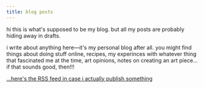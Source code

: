 ```yaml
---
title: blog posts
---
```

hi this is what's supposed to be my blog. but all my posts are probably hiding away in drafts.

i write about anything here—it's my personal blog after all. you might find things about doing stuff online, recipes, my experinces with whatever thing that fascinated me at the time, art opinions, notes on creating an art piece... if that sounds good, then!!!

[...here's the RSS feed in case i actually publish something](index.xml)
